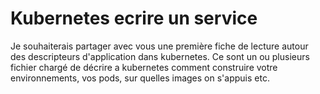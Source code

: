 # Kubernetes ecrire un service

Je souhaiterais partager avec vous une première fiche de lecture autour des descripteurs d'application dans kubernetes. Ce sont un ou plusieurs fichier chargé de décrire a kubernetes comment construire votre environnements, vos pods, sur quelles images on s'appuis etc.
